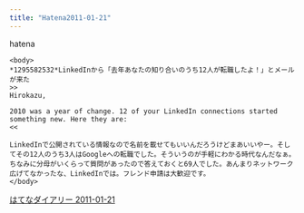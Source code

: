 ```yaml
---
title: "Hatena2011-01-21"
---
```


hatena

```
<body>
*1295582532*LinkedInから「去年あなたの知り合いのうち12人が転職したよ！」とメールが来た
>>
Hirokazu,

2010 was a year of change. 12 of your LinkedIn connections started something new. Here they are: 
<<

LinkedInで公開されている情報なので名前を載せてもいいんだろうけどまあいいやー。そしてその12人のうち3人はGoogleへの転職でした。そういうのが手軽にわかる時代なんだなぁ。ちなみに分母がいくらって質問があったので答えておくと69人でした。あんまりネットワーク広げてなかったな、LinkedInでは。フレンド申請は大歓迎です。
</body>
```


[はてなダイアリー 2011-01-21](https://nishiohirokazu.hatenadiary.org/archive/2011/01/21)